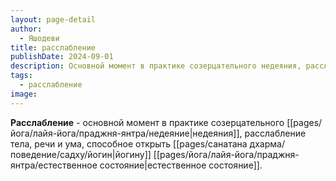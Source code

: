 ```yaml
---
layout: page-detail
author:
  - Яшодеви
title: расслабление
publishDate: 2024-09-01
description: Основной момент в практике созерцательного недеяния, расслабление тела, речи и ума, способное открыть йогину естественное состояние.
tags:
  - расслабление
image:
---
```

**Расслабление** - основной момент в практике созерцательного [[pages/йога/лайя-йога/праджня-янтра/недеяние|недеяния]], расслабление тела, речи и ума, способное открыть [[pages/санатана дхарма/поведение/садху/йогин|йогину]] [[pages/йога/лайя-йога/праджня-янтра/естественное состояние|естественное состояние]].

